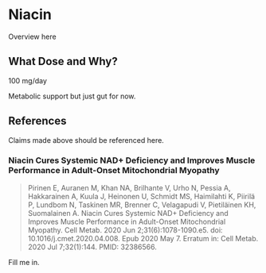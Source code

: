 # Niacin
Overview here

## What Dose and Why?
100 mg/day

Metabolic support but just gut for now.

## References
Claims made above should be referenced here.

### Niacin Cures Systemic NAD+ Deficiency and Improves Muscle Performance in Adult-Onset Mitochondrial Myopathy
> Pirinen E, Auranen M, Khan NA, Brilhante V, Urho N, Pessia A, Hakkarainen A, Kuula J, Heinonen U, Schmidt MS, Haimilahti K, Piirilä P, Lundbom N, Taskinen MR, Brenner C, Velagapudi V, Pietiläinen KH, Suomalainen A. Niacin Cures Systemic NAD+ Deficiency and Improves Muscle Performance in Adult-Onset Mitochondrial Myopathy. Cell Metab. 2020 Jun 2;31(6):1078-1090.e5. doi: 10.1016/j.cmet.2020.04.008. Epub 2020 May 7. Erratum in: Cell Metab. 2020 Jul 7;32(1):144. PMID: 32386566.

Fill me in.